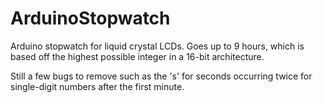 # ArduinoStopwatch
Arduino stopwatch for liquid crystal LCDs. Goes up to 9 hours, which is based off the highest possible integer in a 16-bit architecture.

Still a few bugs to remove such as the 's' for seconds occurring twice for single-digit numbers after the first minute.
